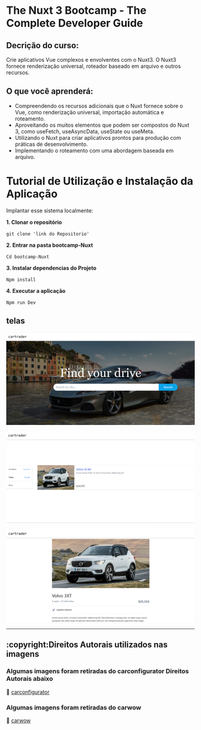 # The Nuxt 3 Bootcamp - The Complete Developer Guide
 ## Decrição do curso:
 Crie aplicativos Vue complexos e envolventes com o Nuxt3. O Nuxt3 fornece renderização universal, roteador baseado em arquivo e outros recursos.
 
## O que você aprenderá:
 - Compreendendo os recursos adicionais que o Nuxt fornece sobre o Vue, como renderização universal, importação automática e roteamento.
 - Aproveitando os muitos elementos que podem ser compostos do Nuxt 3, como useFetch, useAsyncData, useState ou useMeta.
 - Utilizando o Nuxt para criar aplicativos prontos para produção com práticas de desenvolvimento.
 - Implementando o roteamento com uma abordagem baseada em arquivo.
 
 
<h1> Tutorial de Utilização e Instalação da Aplicação </h1>

Implantar esse sistema localmente:

<strong> 1. Clonar o repositório </strong>
```console
git clone 'link do Repositorio' 
```
<strong> 2. Entrar na pasta bootcamp-Nuxt </strong> 

```console
Cd bootcamp-Nuxt 
```

<strong> 3. Instalar dependencias do Projeto </strong> 

```console
Npm install
```

<strong> 4. Executar a aplicação </strong> 

```console
Npm run Dev
```

 
## telas
 
![home(1)](https://github.com/rodrigoribeiro027/bootcamp-Nuxt/blob/main/assets/car.png)

![Search(2)](https://github.com/rodrigoribeiro027/bootcamp-Nuxt/blob/main/assets/Search_Car.png)

![Desc(3)](https://github.com/rodrigoribeiro027/bootcamp-Nuxt/blob/main/assets/Car_Desc.png)


<hr>

<div>
 <h2>:copyright:Direitos Autorais utilizados nas imagens</h2>
   <h3>Algumas imagens foram retiradas do carconfigurator Direitos Autorais abaixo</h3>
  
  :link: [carconfigurator](https://carconfigurator.ferrari.com/assets/cars/portofinom/packages/default/car-ferrari-portofino-m_splash.jpg)
 <div>
 
  <h3>Algumas imagens foram retiradas do carwow</h3>
  
 :link: [carwow](https://carwow-uk-wp-3.imgix.net/Volvo-XC40-white-scaled.jpg)
 </div>

